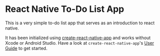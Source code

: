# React Native To-Do List App

This is a very simple to-do list app that serves as an introduction to
react native.

It has been initialized using [create-react-native-app](https://github.com/react-community/create-react-native-app)
and works without Xcode or Android Studio. Have a look at
`create-react-native-app`'s [User Guide](https://github.com/react-community/create-react-native-app/blob/master/react-native-scripts/template/README.md) to get started.
